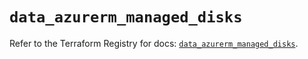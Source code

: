 # `data_azurerm_managed_disks`

Refer to the Terraform Registry for docs: [`data_azurerm_managed_disks`](https://registry.terraform.io/providers/hashicorp/azurerm/4.42.0/docs/data-sources/managed_disks).
